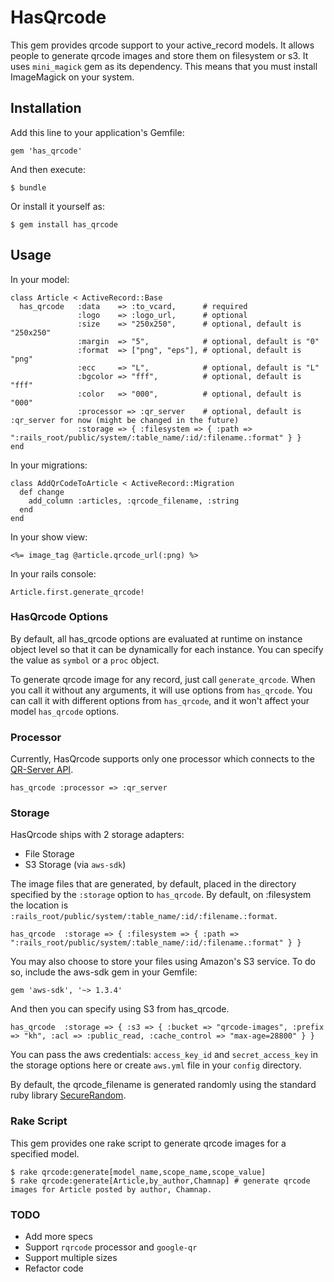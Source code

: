 # HasQrcode

This gem provides qrcode support to your active_record models. It allows people to generate qrcode images and store them on filesystem or s3. It uses `mini_magick` gem as its dependency. This means that you must install ImageMagick on your system.

## Installation

Add this line to your application's Gemfile:

    gem 'has_qrcode'

And then execute:

    $ bundle

Or install it yourself as:

    $ gem install has_qrcode

## Usage

In your model:

    class Article < ActiveRecord::Base
      has_qrcode   :data    => :to_vcard,      # required
                   :logo    => :logo_url,      # optional
                   :size    => "250x250",      # optional, default is "250x250"
                   :margin  => "5",            # optional, default is "0"
                   :format  => ["png", "eps"], # optional, default is "png"
                   :ecc     => "L",            # optional, default is "L"
                   :bgcolor => "fff",          # optional, default is "fff"
                   :color   => "000",          # optional, default is "000"
                   :processor => :qr_server    # optional, default is :qr_server for now (might be changed in the future)
                   :storage => { :filesystem => { :path => ":rails_root/public/system/:table_name/:id/:filename.:format" } }
    end

In your migrations:

    class AddQrCodeToArticle < ActiveRecord::Migration
      def change
        add_column :articles, :qrcode_filename, :string
      end
    end

In your show view:

    <%= image_tag @article.qrcode_url(:png) %>

In your rails console:

    Article.first.generate_qrcode!
    
### HasQrcode Options

By default, all has_qrcode options are evaluated at runtime on instance object level so that it can be dynamically for each instance. You can specify the value as `symbol` or a `proc` object.

To generate qrcode image for any record, just call `generate_qrcode`. When you call it without any arguments, it will use options from `has_qrcode`. You can call it with different options from `has_qrcode`, and it won't affect your model `has_qrcode` options.

### Processor

Currently, HasQrcode supports only one processor which connects to the [QR-Server API](http://qrserver.com/api/documentation/).

    has_qrcode :processor => :qr_server

### Storage

HasQrcode ships with 2 storage adapters:

* File Storage
* S3 Storage (via `aws-sdk`)
    
The image files that are generated, by default, placed in the directory specified by the `:storage` option to `has_qrcode`. By default, on :filesystem the location is `:rails_root/public/system/:table_name/:id/:filename.:format`.

    has_qrcode  :storage => { :filesystem => { :path => ":rails_root/public/system/:table_name/:id/:filename.:format" } }

You may also choose to store your files using Amazon's S3 service. To do so, include the aws-sdk gem in your Gemfile:

    gem 'aws-sdk', '~> 1.3.4'

And then you can specify using S3 from has_qrcode.

    has_qrcode  :storage => { :s3 => { :bucket => "qrcode-images", :prefix => "kh", :acl => :public_read, :cache_control => "max-age=28800" } }
    
You can pass the aws credentials: `access_key_id` and `secret_access_key` in the storage options here or create `aws.yml` file in your `config` directory.
    
By default, the qrcode_filename is generated randomly using the standard ruby library [SecureRandom](http://rubydoc.info/stdlib/securerandom/1.9.3/SecureRandom).

### Rake Script

This gem provides one rake script to generate qrcode images for a specified model.

    $ rake qrcode:generate[model_name,scope_name,scope_value]
    $ rake qrcode:generate[Article,by_author,Chamnap] # generate qrcode images for Article posted by author, Chamnap.
    
### TODO
- Add more specs
- Support `rqrcode` processor and `google-qr`
- Support multiple sizes
- Refactor code
